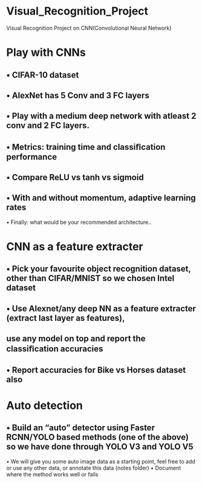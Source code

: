 # Visual_Recognition_Project
Visual Recognition Project on CNN(Convolutional Neural Network)

# Play with CNNs
## • CIFAR-10 dataset
## • AlexNet has 5 Conv and 3 FC layers
## • Play with a medium deep network with atleast 2 conv and 2 FC layers.
## • Metrics: training time and classiﬁcation performance
## • Compare ReLU vs tanh vs sigmoid
## • With and without momentum, adaptive learning rates
• Finally: what would be your recommended architecture..

# CNN as a feature extracter
## • Pick your favourite object recognition dataset, other than CIFAR/MNIST so we chosen Intel dataset
## • Use Alexnet/any deep NN as a feature extracter (extract last layer as features),
## use any model on top and report the classiﬁcation accuracies
## • Report accuracies for Bike vs Horses dataset also

# Auto detection
## • Build an “auto” detector using Faster RCNN/YOLO based methods (one of the above) so we have done through YOLO V3 and YOLO V5
• We will give you some auto image data as a starting point, feel free to add or use any other data, or annotate this data (notes folder)
• Document where the method works well or fails
